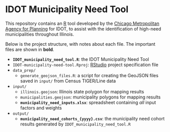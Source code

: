 # IDOT Municipality Need Tool

This repository contains an [R](https://www.r-project.org) tool developed by the [Chicago Metropolitan Agency for Planning](https://www.cmap.illinois.gov) for IDOT, to assist with the identification of high-need municipalities throughout Illinois.

Below is the project structure, with notes about each file. The important files are shown in **bold**.

- **`IDOT_municipality_need_tool.R`**: the IDOT Municipality Need Tool
- `IDOT-municipality-need-tool.Rproj`: [RStudio](https://rstudio.com) project specification file
- `data_prep/`
  - `generate_geojson_files.R`: a script for creating the GeoJSON files saved in `input/` from Census TIGER/Line data
- `input/`
  - `illinois.geojson`: Illinois state polygon for mapping results
  - `municipalities.geojson`: municipality polygons for mapping results
  - **`municipality_need_inputs.xlsx`**: spreadsheet containing *all* input factors and weights
- `output/`
  - **`municipality_need_cohorts_{yyyy}.csv`**: the municipality need cohort results generated by `IDOT_municipality_need_tool.R`
